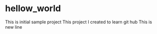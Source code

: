 # hellow_world
This is initial sample project
This project I created to learn git hub
This is new line
